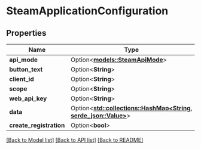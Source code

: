# SteamApplicationConfiguration

## Properties

Name | Type | Description | Notes
------------ | ------------- | ------------- | -------------
**api_mode** | Option<[**models::SteamApiMode**](SteamAPIMode.md)> |  | [optional]
**button_text** | Option<**String**> |  | [optional]
**client_id** | Option<**String**> |  | [optional]
**scope** | Option<**String**> |  | [optional]
**web_api_key** | Option<**String**> |  | [optional]
**data** | Option<[**std::collections::HashMap<String, serde_json::Value>**](serde_json::Value.md)> |  | [optional]
**create_registration** | Option<**bool**> |  | [optional]

[[Back to Model list]](../README.md#documentation-for-models) [[Back to API list]](../README.md#documentation-for-api-endpoints) [[Back to README]](../README.md)


